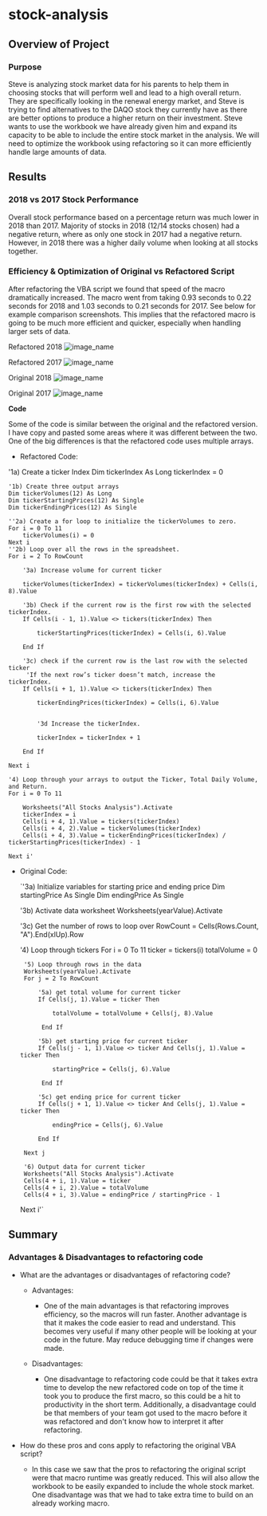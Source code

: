 # stock-analysis

## Overview of Project

### Purpose

Steve is analyzing stock market data for his parents to help them in choosing stocks that will perform well and lead to a high overall return. They are specifically looking in the renewal energy market, and Steve is trying to find alternatives to the DAQO stock they currently have as there are better options to produce a higher return on their investment. Steve wants to use the workbook we have already given him and expand its capacity to be able to include the entire stock market in the analysis. We will need to optimize the workbook using refactoring so it can more efficiently handle large amounts of data. 

## Results

### 2018 vs 2017 Stock Performance

Overall stock performance based on a percentage return was much lower in 2018 than 2017. Majority of stocks in 2018 (12/14 stocks chosen) had a negative return, where as only one stock in 2017 had a negative return. However, in 2018 there was a higher daily volume when looking at all stocks together. 

### Efficiency & Optimization of Original vs Refactored Script

After refactoring the VBA script we found that speed of the macro dramatically increased. The macro went from taking 0.93 seconds to 0.22 seconds for 2018 and 1.03 seconds to 0.21 seconds for 2017. See below for example comparison screenshots. This implies that the refactored macro is going to be much more efficient and quicker, especially when handling larger sets of data. 

Refactored 2018
![image_name](VBA_Challenge_2018.png)

Refactored 2017
![image_name](VBA_Challenge_2017.png)

Original 2018
![image_name](VBA_Challenge_2018_Original.png)

Original 2017
![image_name](VBA_Challenge_2017_Original.png)

**Code**

Some of the code is similar between the original and the refactored version. I have copy and pasted some areas where it was different between the two. One of the big differences is that the refactored code uses multiple arrays. 

  - Refactored Code: 

   '1a) Create a ticker Index
    Dim tickerIndex As Long
    tickerIndex = 0

    '1b) Create three output arrays
    Dim tickerVolumes(12) As Long
    Dim tickerStartingPrices(12) As Single
    Dim tickerEndingPrices(12) As Single
    
    ''2a) Create a for loop to initialize the tickerVolumes to zero.
    For i = 0 To 11
        tickerVolumes(i) = 0
    Next i
    ''2b) Loop over all the rows in the spreadsheet.
    For i = 2 To RowCount
        
        '3a) Increase volume for current ticker
        
        tickerVolumes(tickerIndex) = tickerVolumes(tickerIndex) + Cells(i, 8).Value
        
        '3b) Check if the current row is the first row with the selected tickerIndex.
        If Cells(i - 1, 1).Value <> tickers(tickerIndex) Then
            
            tickerStartingPrices(tickerIndex) = Cells(i, 6).Value
            
        End If
        
        '3c) check if the current row is the last row with the selected ticker
         'If the next row’s ticker doesn’t match, increase the tickerIndex.
        If Cells(i + 1, 1).Value <> tickers(tickerIndex) Then
            
            tickerEndingPrices(tickerIndex) = Cells(i, 6).Value
            

            '3d Increase the tickerIndex.
            
            tickerIndex = tickerIndex + 1
            
        End If
    
    Next i
    
    '4) Loop through your arrays to output the Ticker, Total Daily Volume, and Return.
    For i = 0 To 11
        
        Worksheets("All Stocks Analysis").Activate
        tickerIndex = i
        Cells(i + 4, 1).Value = tickers(tickerIndex)
        Cells(i + 4, 2).Value = tickerVolumes(tickerIndex)
        Cells(i + 4, 3).Value = tickerEndingPrices(tickerIndex) / tickerStartingPrices(tickerIndex) - 1
        
    Next i'
    
 - Original Code: 
   
   `'3a) Initialize variables for starting price and ending price
    Dim startingPrice As Single
    Dim endingPrice As Single
    
    '3b) Activate data worksheet
    Worksheets(yearValue).Activate
    
    '3c) Get the number of rows to loop over
    RowCount = Cells(Rows.Count, "A").End(xlUp).Row
    
    '4) Loop through tickers
    For i = 0 To 11
    ticker = tickers(i)
    totalVolume = 0
    
        '5) Loop through rows in the data
        Worksheets(yearValue).Activate
        For j = 2 To RowCount
    
            '5a) get total volume for current ticker
            If Cells(j, 1).Value = ticker Then
    
                totalVolume = totalVolume + Cells(j, 8).Value
    
             End If
    
            '5b) get starting price for current ticker
            If Cells(j - 1, 1).Value <> ticker And Cells(j, 1).Value = ticker Then
        
                startingPrice = Cells(j, 6).Value
    
             End If
    
            '5c) get ending price for current ticker
            If Cells(j + 1, 1).Value <> ticker And Cells(j, 1).Value = ticker Then
        
                endingPrice = Cells(j, 6).Value
        
            End If
    
        Next j

        '6) Output data for current ticker
        Worksheets("All Stocks Analysis").Activate
        Cells(4 + i, 1).Value = ticker
        Cells(4 + i, 2).Value = totalVolume
        Cells(4 + i, 3).Value = endingPrice / startingPrice - 1
    
    Next i'`


## Summary

### Advantages & Disadvantages to refactoring code

- What are the advantages or disadvantages of refactoring code?

  - Advantages:
     -  One of the main advantages is that refactoring improves efficiency, so the macros will run faster. Another advantage is that it makes the code easier to read and understand. This becomes very useful if many other people will be looking at your code in the future. May reduce debugging time if changes were made.  
  
  - Disadvantages:
    - One disadvantage to refactoring code could be that it takes extra time to develop the new refactored code on top of the time it took you to produce the first macro, so this could be a hit to productivity in the short term. Additionally, a disadvantage could be that members of your team got used to the macro before it was refactored and don't know how to interpret it after refactoring. 

- How do these pros and cons apply to refactoring the original VBA script? 

  - In this case we saw that the pros to refactoring the original script were that macro runtime was greatly reduced. This will also allow the workbook to be easily expanded to include the whole stock market. One disadvantage was that we had to take extra time to build on an already working macro. 
